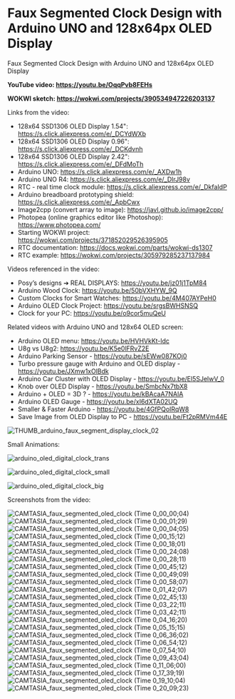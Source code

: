 # Faux Segmented Clock Design with Arduino UNO and 128x64px OLED Display
Faux Segmented Clock Design with Arduino UNO and 128x64px OLED Display


**YouTube video: https://youtu.be/OqqPvb8FEHs**

**WOKWI sketch: https://wokwi.com/projects/390534947226203137**




Links from the video:
- 128x64 SSD1306 OLED Display 1.54": https://s.click.aliexpress.com/e/_DCYdWXb
- 128x64 SSD1306 OLED Display 0.96": https://s.click.aliexpress.com/e/_DCKdvnh
- 128x64 SSD1306 OLED Display 2.42": https://s.click.aliexpress.com/e/_DFdMoTh
- Arduino UNO: https://s.click.aliexpress.com/e/_AXDw1h
- Arduino UNO R4: https://s.click.aliexpress.com/e/_DlrJ98v
- RTC - real time clock module: https://s.click.aliexpress.com/e/_DkfaIdP
- Arduino breadboard prototyping shield: https://s.click.aliexpress.com/e/_ApbCwx
- Image2cpp (convert array to image): https://javl.github.io/image2cpp/
- Photopea (online graphics editor like Photoshop): https://www.photopea.com/
- Starting WOKWI project: https://wokwi.com/projects/371852029526395905
- RTC documentation: https://docs.wokwi.com/parts/wokwi-ds1307
- RTC example: https://wokwi.com/projects/305979285237137984

Videos referenced in the video:
- Posy’s designs ➔ REAL DISPLAYS: https://youtu.be/jz01j1TpM84
- Arduino Wood Clock: https://youtu.be/50bVXHYW_9Q
- Custom Clocks for Smart Watches: https://youtu.be/4M407AYPeH0
- Arduino OLED Clock Project: https://youtu.be/srgsBWHSNSQ
- Clock for your PC: https://youtu.be/o9cor5muQeU

Related videos with Arduino UNO and 128x64 OLED screen:
- Arduino OLED menu: https://youtu.be/HVHVkKt-ldc
- U8g vs U8g2: https://youtu.be/K5e0lFRvZ2E
- Arduino Parking Sensor - https://youtu.be/sEWw087KOj0
- Turbo pressure gauge with Arduino and OLED display - https://youtu.be/JXmw1xOlBdk
- Arduino Car Cluster with OLED Display - https://youtu.be/El5SJelwV_0
- Knob over OLED Display - https://youtu.be/SmbcNx7tbX8
- Arduino + OLED = 3D ? - https://youtu.be/kBAcaA7NAlA
- Arduino OLED Gauge - https://youtu.be/xI6dXTA02UQ
- Smaller & Faster Arduino - https://youtu.be/4GfPQoIRqW8
- Save Image from OLED Display to PC - https://youtu.be/Ft2pRMVm44E


![THUMB_arduino_faux_segment_display_clock_02](https://github.com/upiir/arduino_faux_segmented_clock/assets/117754156/ddfbd738-a60f-4f70-a613-52ec0606200e)


Small Animations:

![arduino_oled_digital_clock_trans](https://github.com/upiir/arduino_faux_segmented_clock/assets/117754156/3d15f6d6-087e-4ea0-b381-d21d0dd9fe69)

![arduino_oled_digital_clock_small](https://github.com/upiir/arduino_faux_segmented_clock/assets/117754156/69eb895e-86bf-49c7-81e8-1f09517fca10)

![arduino_oled_digital_clock_big](https://github.com/upiir/arduino_faux_segmented_clock/assets/117754156/d6e2f3ec-acf5-4a77-a4f6-554650118138)




Screenshots from the video:

![CAMTASIA_faux_segmented_oled_clock (Time 0_00_00;04)](https://github.com/upiir/arduino_faux_segmented_clock/assets/117754156/799a309f-bccf-4c9e-b9e8-c9171278fbda)
![CAMTASIA_faux_segmented_oled_clock (Time 0_00_01;29)](https://github.com/upiir/arduino_faux_segmented_clock/assets/117754156/10763e0a-1784-4aaf-b142-b03ce66ce513)
![CAMTASIA_faux_segmented_oled_clock (Time 0_00_04;05)](https://github.com/upiir/arduino_faux_segmented_clock/assets/117754156/55d9ca9f-6e46-47cb-a1ef-1e31aba87492)
![CAMTASIA_faux_segmented_oled_clock (Time 0_00_15;12)](https://github.com/upiir/arduino_faux_segmented_clock/assets/117754156/fe3a3207-79ec-41fb-ae19-47aa23ba0033)
![CAMTASIA_faux_segmented_oled_clock (Time 0_00_18;01)](https://github.com/upiir/arduino_faux_segmented_clock/assets/117754156/a60d260f-31bd-495d-86d5-a99a82598dfd)
![CAMTASIA_faux_segmented_oled_clock (Time 0_00_24;08)](https://github.com/upiir/arduino_faux_segmented_clock/assets/117754156/6c5a05c4-3b94-4e34-a92b-5cc123cf6059)
![CAMTASIA_faux_segmented_oled_clock (Time 0_00_28;11)](https://github.com/upiir/arduino_faux_segmented_clock/assets/117754156/44738581-71f9-469b-b80b-9dd99147d923)
![CAMTASIA_faux_segmented_oled_clock (Time 0_00_45;12)](https://github.com/upiir/arduino_faux_segmented_clock/assets/117754156/8fb6750f-54d1-4e82-8bbf-e84eba9a6d66)
![CAMTASIA_faux_segmented_oled_clock (Time 0_00_49;09)](https://github.com/upiir/arduino_faux_segmented_clock/assets/117754156/b69a6d47-1928-4a8f-9777-27bd2707e96c)
![CAMTASIA_faux_segmented_oled_clock (Time 0_00_58;07)](https://github.com/upiir/arduino_faux_segmented_clock/assets/117754156/513f2e07-ed93-4cee-8c8d-7b912c559643)
![CAMTASIA_faux_segmented_oled_clock (Time 0_01_42;07)](https://github.com/upiir/arduino_faux_segmented_clock/assets/117754156/e4ff1b8e-cf5d-47ef-b02d-6af5d49e5e42)
![CAMTASIA_faux_segmented_oled_clock (Time 0_02_45;13)](https://github.com/upiir/arduino_faux_segmented_clock/assets/117754156/6caae90d-14c5-4a70-84cd-f08e2b9ceedc)
![CAMTASIA_faux_segmented_oled_clock (Time 0_03_22;11)](https://github.com/upiir/arduino_faux_segmented_clock/assets/117754156/46c12794-bdec-48ae-b6d2-79a206c6ab4e)
![CAMTASIA_faux_segmented_oled_clock (Time 0_03_42;11)](https://github.com/upiir/arduino_faux_segmented_clock/assets/117754156/2f0b535e-9118-42e1-9ee5-e7fac8451318)
![CAMTASIA_faux_segmented_oled_clock (Time 0_04_16;20)](https://github.com/upiir/arduino_faux_segmented_clock/assets/117754156/2566a42e-a3aa-43d6-9056-dd588cae1044)
![CAMTASIA_faux_segmented_oled_clock (Time 0_05_15;15)](https://github.com/upiir/arduino_faux_segmented_clock/assets/117754156/b3c7a768-674d-4a14-8623-03610a540f9e)
![CAMTASIA_faux_segmented_oled_clock (Time 0_06_36;02)](https://github.com/upiir/arduino_faux_segmented_clock/assets/117754156/751151a6-dc87-4800-b5e3-1800ae58c9a6)
![CAMTASIA_faux_segmented_oled_clock (Time 0_06_54;12)](https://github.com/upiir/arduino_faux_segmented_clock/assets/117754156/bed4da10-d133-4840-944f-2ed2b7eae372)
![CAMTASIA_faux_segmented_oled_clock (Time 0_07_54;10)](https://github.com/upiir/arduino_faux_segmented_clock/assets/117754156/6cdec602-1781-4d6f-8024-1e0b9ca9560e)
![CAMTASIA_faux_segmented_oled_clock (Time 0_09_43;04)](https://github.com/upiir/arduino_faux_segmented_clock/assets/117754156/d4bc7f19-ec6f-4326-8381-0b5a8f696420)
![CAMTASIA_faux_segmented_oled_clock (Time 0_11_06;00)](https://github.com/upiir/arduino_faux_segmented_clock/assets/117754156/282670f4-f143-45b0-9896-6400ae58b7fc)
![CAMTASIA_faux_segmented_oled_clock (Time 0_17_39;19)](https://github.com/upiir/arduino_faux_segmented_clock/assets/117754156/46bb9f9a-c467-472e-a629-d1c7633bca95)
![CAMTASIA_faux_segmented_oled_clock (Time 0_19_10;04)](https://github.com/upiir/arduino_faux_segmented_clock/assets/117754156/43c1aad4-f33c-4f04-aeaa-b7b20e6cbd7b)
![CAMTASIA_faux_segmented_oled_clock (Time 0_20_09;23)](https://github.com/upiir/arduino_faux_segmented_clock/assets/117754156/23bd7a46-9f34-4a84-ab72-f6a8775de592)
